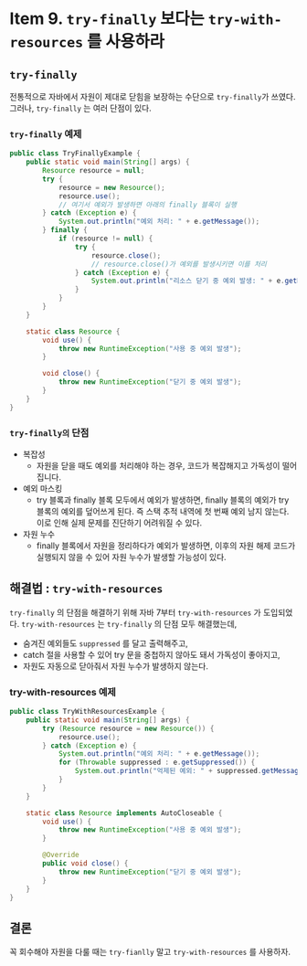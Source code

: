 # Item 9. `try-finally` 보다는 `try-with-resources` 를 사용하라
## `try-finally`
전통적으로 자바에서 자원이 제대로 닫힘을 보장하는 수단으로
`try-finally`가 쓰였다. 그러나, `try-finally` 는 여러 단점이 있다.

### `try-finally` 예제
```java
public class TryFinallyExample {
    public static void main(String[] args) {
        Resource resource = null;
        try {
            resource = new Resource();
            resource.use();
            // 여기서 예외가 발생하면 아래의 finally 블록이 실행
        } catch (Exception e) {
            System.out.println("예외 처리: " + e.getMessage());
        } finally {
            if (resource != null) {
                try {
                    resource.close();
                    // resource.close()가 예외를 발생시키면 이를 처리
                } catch (Exception e) {
                    System.out.println("리소스 닫기 중 예외 발생: " + e.getMessage());
                }
            }
        }
    }

    static class Resource {
        void use() {
            throw new RuntimeException("사용 중 예외 발생");
        }

        void close() {
            throw new RuntimeException("닫기 중 예외 발생");
        }
    }
}
```
### `try-finally의` 단점
* 복잡성
  * 자원을 닫을 때도 예외를 처리해야 하는 경우, 코드가 복잡해지고 가독성이 떨어집니다. 
* 예외 마스킹
  * try 블록과 finally 블록 모두에서 예외가 발생하면, finally 블록의 예외가 try 블록의 예외를 덮어쓰게 된다. 즉 스택 추적 내역에 첫 번째 예외 남지 않는다. 이로 인해 실제 문제를 진단하기 어려워질 수 있다. 
* 자원 누수
  * finally 블록에서 자원을 정리하다가 예외가 발생하면, 이후의 자원 해제 코드가 실행되지 않을 수 있어 자원 누수가 발생할 가능성이 있다.

## 해결법 : `try-with-resources`
`try-finally` 의 단점을 해결하기 위해 자바 7부터 `try-with-resources` 가 도입되었다.
`try-with-resources` 는 `try-finally` 의 단점 모두 해결했는데,
* 숨겨진 예외들도 `suppressed` 를 달고 출력해주고,
* catch 절을 사용할 수 있어 try 문을 중첩하지 않아도 돼서 가독성이 좋아지고,
* 자원도 자동으로 닫아줘서 자원 누수가 발생하지 않는다.

### try-with-resources 예제
```java
public class TryWithResourcesExample {
    public static void main(String[] args) {
        try (Resource resource = new Resource()) {
            resource.use();
        } catch (Exception e) {
            System.out.println("예외 처리: " + e.getMessage());
            for (Throwable suppressed : e.getSuppressed()) {
                System.out.println("억제된 예외: " + suppressed.getMessage());
            }
        }
    }

    static class Resource implements AutoCloseable {
        void use() {
            throw new RuntimeException("사용 중 예외 발생");
        }

        @Override
        public void close() {
            throw new RuntimeException("닫기 중 예외 발생");
        }
    }
}
```

## 결론
꼭 회수해야 자원을 다룰 때는 `try-fianlly` 말고 `try-with-resources` 를 사용하자.
